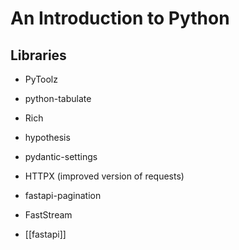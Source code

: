 
# An Introduction to Python

## Libraries

- PyToolz
- python-tabulate
- Rich
- hypothesis
- pydantic-settings
- HTTPX (improved version of requests)
- fastapi-pagination
- FastStream

- [[fastapi]]
